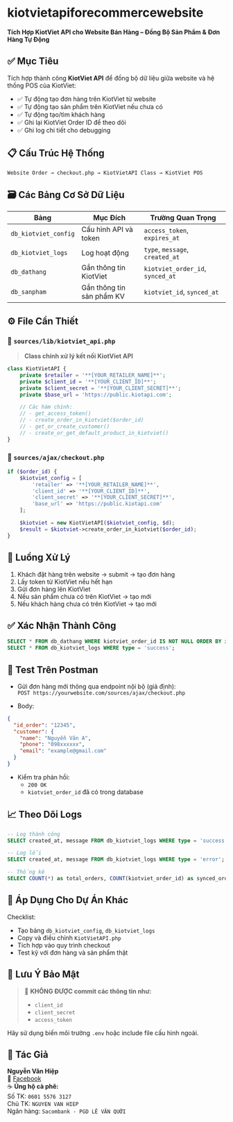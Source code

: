 # kiotvietapiforecommercewebsite

**Tích Hợp KiotViet API cho Website Bán Hàng – Đồng Bộ Sản Phẩm & Đơn Hàng Tự Động**

## ✅ Mục Tiêu

Tích hợp thành công **KiotViet API** để đồng bộ dữ liệu giữa website và hệ thống POS của KiotViet:

- ✅ Tự động tạo đơn hàng trên KiotViet từ website
- ✅ Tự động tạo sản phẩm trên KiotViet nếu chưa có
- ✅ Tự động tạo/tìm khách hàng
- ✅ Ghi lại KiotViet Order ID để theo dõi
- ✅ Ghi log chi tiết cho debugging

## 📋 Cấu Trúc Hệ Thống

```
Website Order → checkout.php → KiotVietAPI Class → KiotViet POS
```

## 🗃️ Các Bảng Cơ Sở Dữ Liệu

| Bảng                | Mục Đích                  | Trường Quan Trọng                |
|---------------------|---------------------------|----------------------------------|
| `db_kiotviet_config`| Cấu hình API và token     | `access_token`, `expires_at`     |
| `db_kiotviet_logs`  | Log hoạt động             | `type`, `message`, `created_at`  |
| `db_dathang`        | Gắn thông tin KiotViet    | `kiotviet_order_id`, `synced_at` |
| `db_sanpham`        | Gắn thông tin sản phẩm KV | `kiotviet_id`, `synced_at`       |

## ⚙️ File Cần Thiết

### 📁 `sources/lib/kiotviet_api.php`

> **Class chính xử lý kết nối KiotViet API**

```php
class KiotVietAPI {
    private $retailer = '**[YOUR_RETAILER_NAME]**';
    private $client_id = '**[YOUR_CLIENT_ID]**';
    private $client_secret = '**[YOUR_CLIENT_SECRET]**';
    private $base_url = 'https://public.kiotapi.com';

    // Các hàm chính:
    // - get_access_token()
    // - create_order_in_kiotviet($order_id)
    // - get_or_create_customer()
    // - create_or_get_default_product_in_kiotviet()
}
```

### 📁 `sources/ajax/checkout.php`

```php
if ($order_id) {
    $kiotviet_config = [
        'retailer' => '**[YOUR_RETAILER_NAME]**',
        'client_id' => '**[YOUR_CLIENT_ID]**',
        'client_secret' => '**[YOUR_CLIENT_SECRET]**',
        'base_url' => 'https://public.kiotapi.com'
    ];

    $kiotviet = new KiotVietAPI($kiotviet_config, $d);
    $result = $kiotviet->create_order_in_kiotviet($order_id);
}
```

## 🔄 Luồng Xử Lý

1. Khách đặt hàng trên website → submit → tạo đơn hàng
2. Lấy token từ KiotViet nếu hết hạn
3. Gửi đơn hàng lên KiotViet
4. Nếu sản phẩm chưa có trên KiotViet → tạo mới
5. Nếu khách hàng chưa có trên KiotViet → tạo mới

## ✅ Xác Nhận Thành Công

```sql
SELECT * FROM db_dathang WHERE kiotviet_order_id IS NOT NULL ORDER BY id DESC;
SELECT * FROM db_kiotviet_logs WHERE type = 'success';
```

## 🧪 Test Trên Postman

- Gửi đơn hàng mới thông qua endpoint nội bộ (giả định):  
  `POST https://yourwebsite.com/sources/ajax/checkout.php`

- Body:
```json
{
  "id_order": "12345",
  "customer": {
    "name": "Nguyễn Văn A",
    "phone": "098xxxxxx",
    "email": "example@gmail.com"
  }
}
```

- Kiểm tra phản hồi:
  - `200 OK`
  - `kiotviet_order_id` đã có trong database

## 📈 Theo Dõi Logs

```sql
-- Log thành công
SELECT created_at, message FROM db_kiotviet_logs WHERE type = 'success';

-- Log lỗi
SELECT created_at, message FROM db_kiotviet_logs WHERE type = 'error';

-- Thống kê
SELECT COUNT(*) as total_orders, COUNT(kiotviet_order_id) as synced_orders FROM db_dathang;
```

## 🔧 Áp Dụng Cho Dự Án Khác

Checklist:
- Tạo bảng `db_kiotviet_config`, `db_kiotviet_logs`
- Copy và điều chỉnh `KiotVietAPI.php`
- Tích hợp vào quy trình checkout
- Test kỹ với đơn hàng và sản phẩm thật

## 📢 Lưu Ý Bảo Mật

> 🚫 **KHÔNG ĐƯỢC commit các thông tin như:**
> - `client_id`
> - `client_secret`
> - `access_token`

Hãy sử dụng biến môi trường `.env` hoặc include file cấu hình ngoài.

## 👤 Tác Giả

**Nguyễn Văn Hiệp**  
🔗 [Facebook](https://www.facebook.com/G.N.S.L.7/)  
☕ **Ủng hộ cà phê:**  
Số TK: `0601 5576 3127`  
Chủ TK: `NGUYEN VAN HIEP`  
Ngân hàng: `Sacombank - PGD LÊ VĂN QUỚI`

